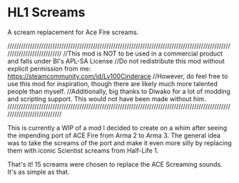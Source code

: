 # HL1 Screams
A scream replacement for Ace Fire screams.

///////////////////////////////////////////////////////////////////////////////////////////////////////////////////////////
//This mod is NOT to be used in a commercial product and falls under BI's APL-SA License
//Do not redistribute this mod without explicit permission from me: https://steamcommunity.com/id/Lv100Cinderace
//However, do feel free to use this mod for inspiration, though there are likely much more talented people than myself.
//Additionally, big thanks to Diwako for a lot of modding and scripting support. This would not have been made without him.
///////////////////////////////////////////////////////////////////////////////////////////////////////////////////////////

This is currently a WIP of a mod I decided to create on a whim after seeing the impending port of ACE Fire from Arma 2 to Arma 3. The general idea was to take the screams of the port and make it even more silly by replacing them with iconic Scientist screams from Half-Life 1.

That's it! 15 screams were chosen to replace the ACE Screaming sounds. It's as simple as that.
